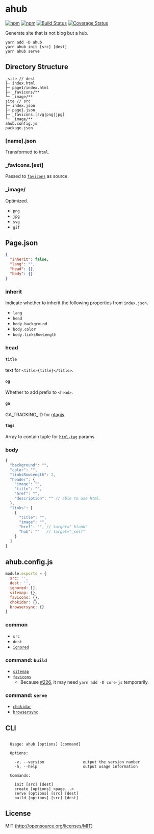 # ahub

[![npm](https://img.shields.io/npm/v/ahub.svg?longCache=true&style=flat-square)](https://www.npmjs.com/package/ahub)
[![npm](https://img.shields.io/npm/dm/ahub.svg?longCache=true&style=flat-square)](https://www.npmjs.com/package/ahub)
[![Build Status](https://img.shields.io/circleci/project/github/kthjm/ahub.svg?logo=circleci&longCache=true&style=flat-square)](https://circleci.com/gh/kthjm/ahub)
[![Coverage Status](https://img.shields.io/codecov/c/github/kthjm/ahub.svg?longCache=true&style=flat-square)](https://codecov.io/github/kthjm/ahub)

Generate site that is not blog but a hub.

```shell
yarn add -D ahub
yarn ahub init [src] [dest]
yarn ahub serve
```

## Directory Structure

    _site // dest
    ├─ index.html
    ├─ page1/index.html
    ├─ _favicons/**
    └─ _image/**
    site // src
    ├─ index.json
    ├─ page1.json
    ├─ _favicons.[svg|png|jpg]
    └─ _image/**
    ahub.config.js
    package.json

### [name].json
Transformed to `html`.

### _favicons.[ext]
Passed to [`favicons`](https://github.com/itgalaxy/favicons) as source.

### _image/
Optimized.
- `png`
- `jpg`
- `svg`
- `gif`

## Page.json
```json
{
  "inherit": false,
  "lang": "",
  "head": {},
  "body": {}
}
```
### inherit
Indicate whether to inherit the following properties from `index.json`.
- `lang`
- `head`
- `body.background`
- `body.color`
- `body.linksRowLength`

### head
#### `title`
text for `<title>{title}</title>`.

#### `og`
Whether to add prefix to `<head>`.

#### `ga`
GA_TRACKING_ID for [gtagjs](https://developers.google.com/analytics/devguides/collection/gtagjs/).

#### `tags`
Array to contain tuple for [`html-tag`](https://github.com/jonschlinkert/html-tag) params.

### body
```js
{
  "background": "",
  "color": "",
  "linksRowLength": 2,
  "header": {
    "image": "",
    "title": "",
    "href": "",
    "description": "" // able to use html.
  },
  "links": [
    {
      "title": "",
      "image": "",
      "href": "", // target="_blank"
      "hub": ""   // target="_self"
    }
  ]
}
```

## ahub.config.js
```js
module.exports = {
  src: '',
  dest: '',
  ignored: [],
  sitemap: {},
  favicons: {},
  chokidar: {},
  browsersync: {}
}
```

### common
- `src`
- `dest`
- [`ignored`](https://github.com/jergason/recursive-readdir)

### command: `build`
- [`sitemap`](https://github.com/ekalinin/sitemap.js)
- [`favicons`](https://github.com/itgalaxy/favicons)
  - Because [#226](https://github.com/itgalaxy/favicons/pull/226), it may need `yarn add -D core-js` temporarily.

### command: `serve`
- [`chokidar`](https://github.com/paulmillr/chokidar)
- [`browsersync`](https://browsersync.io/docs/options)

## CLI
```shell

  Usage: ahub [options] [command]

  Options:

    -v, --version                 output the version number
    -h, --help                    output usage information

  Commands:

    init [src] [dest]
    create [options] <page...>
    serve [options] [src] [dest]
    build [options] [src] [dest]

```

## License
MIT (http://opensource.org/licenses/MIT)
